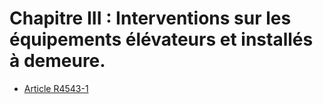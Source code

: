 # Chapitre III : Interventions sur les équipements élévateurs et installés à demeure.

* [Article R4543-1](./LEGIARTI000019940113.md)
